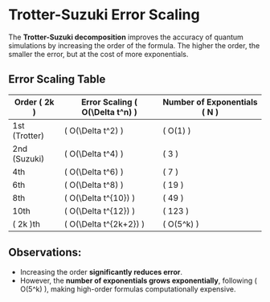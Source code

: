 # Trotter-Suzuki Error Scaling

The **Trotter-Suzuki decomposition** improves the accuracy of quantum simulations by increasing the order of the formula. The higher the order, the smaller the error, but at the cost of more exponentials.

## Error Scaling Table

| Order \( 2k \) | Error Scaling \( O(\Delta t^n) \) | Number of Exponentials \( N \) |
|--------------|----------------------|-------------------|
| 1st (Trotter) | \( O(\Delta t^2) \)  | \( O(1) \) |
| 2nd (Suzuki) | \( O(\Delta t^4) \)  | \( 3 \) |
| 4th  | \( O(\Delta t^6) \)  | \( 7 \) |
| 6th  | \( O(\Delta t^8) \)  | \( 19 \) |
| 8th  | \( O(\Delta t^{10}) \) | \( 49 \) |
| 10th  | \( O(\Delta t^{12}) \) | \( 123 \) |
| \( 2k \)th  | \( O(\Delta t^{2k+2}) \) | \( O(5^k) \) |

## Observations:
- Increasing the order **significantly reduces error**.
- However, the **number of exponentials grows exponentially**, following \( O(5^k) \), making high-order formulas computationally expensive.

